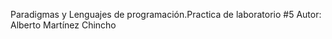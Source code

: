 Paradigmas y Lenguajes de programación.Practica de laboratorio #5
Autor: Alberto Martínez Chincho


